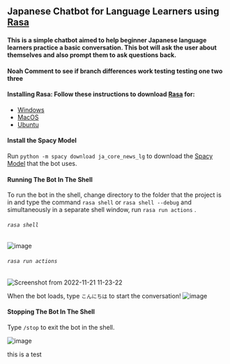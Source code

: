 ## Japanese Chatbot for Language Learners using [Rasa](https://rasa.com/)

#### This is a simple chatbot aimed to help beginner Japanese language learners practice a basic conversation. This bot will ask the user about themselves and also prompt them to ask questions back.
#### Noah Comment to see if branch differences work testing testing one two three
#### Installing Rasa: Follow these instructions to download [Rasa](https://rasa.com/) for:
* [Windows](https://learning.rasa.com/installation/)
* [MacOS](https://learning.rasa.com/installation/mac/)
* [Ubuntu](https://learning.rasa.com/installation/ubuntu/)

#### Install the Spacy Model
Run `python -m spacy download ja_core_news_lg` to download the [Spacy Model](https://spacy.io/models/ja#ja_core_news_lg) that the bot uses.

#### Running The Bot In The Shell
To run the bot in the shell, change directory to the folder that the project is in and type the command `rasa shell` or `rasa shell --debug` and simultaneously in a separate shell window, run `rasa run actions` .
###### `rasa shell`
![image](https://user-images.githubusercontent.com/76408777/203106974-c793804d-16c6-4885-85c7-6ebce5b9918d.png)

###### `rasa run actions`
![Screenshot from 2022-11-21 11-23-22](https://user-images.githubusercontent.com/76408777/203106452-e9c4b030-0823-4756-93b3-5228e968614f.png)

When the bot loads, type `こんにちは` to start the conversation!
![image](https://user-images.githubusercontent.com/76408777/203107584-bbffe89b-5f56-445b-93ce-63207129589a.png)

#### Stopping The Bot In The Shell
Type `/stop` to exit the bot in the shell.

![image](https://user-images.githubusercontent.com/76408777/203108052-0e62ac4b-940b-4fea-8912-a23af19e6367.png)


this is a test

